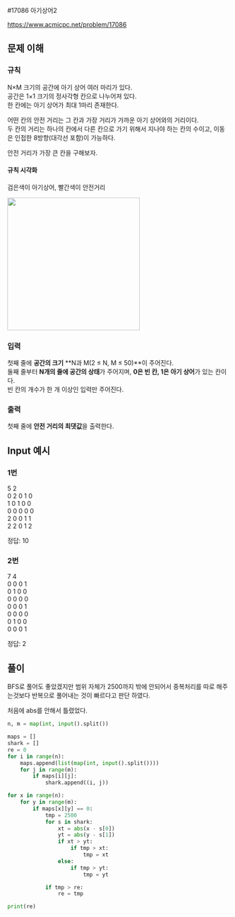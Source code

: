 #17086 아기상어2

https://www.acmicpc.net/problem/17086

## 문제 이해

### 규칙

N×M 크기의 공간에 아기 상어 여러 마리가 있다.<br>
공간은 1×1 크기의 정사각형 칸으로 나누어져 있다.<br>
한 칸에는 아기 상어가 최대 1마리 존재한다.

어떤 칸의 안전 거리는 그 칸과 가장 거리가 가까운 아기 상어와의 거리이다.<br>
두 칸의 거리는 하나의 칸에서 다른 칸으로 가기 위해서 지나야 하는 칸의 수이고, 이동은 인접한 8방향(대각선 포함)이 가능하다.

안전 거리가 가장 큰 칸을 구해보자.

#### 규칙 시각화

검은색이 아기상어, 빨간색이 안전거리

<img src="https://user-images.githubusercontent.com/51112432/130468924-cb83b8d6-ce72-4173-8648-48a64aaa6423.png" width="300">

### 입력

첫째 줄에 **공간의 크기** **N과 M(2 ≤ N, M ≤ 50)**이 주어진다.<br>
둘째 줄부터 **N개의 줄에 공간의 상태**가 주어지며, **0은 빈 칸, 1은 아기 상어**가 있는 칸이다.<br>
빈 칸의 개수가 한 개 이상인 입력만 주어진다.

### 출력

첫째 줄에 **안전 거리의 최댓값**을 출력한다.

## Input 예시
### 1번
5 2<br>
0 2 0 1 0<br>
1 0 1 0 0<br>
0 0 0 0 0<br>
2 0 0 1 1<br>
2 2 0 1 2<br>

정답: 10

### 2번
7 4<br>
0 0 0 1<br>
0 1 0 0<br>
0 0 0 0<br>
0 0 0 1<br>
0 0 0 0<br>
0 1 0 0<br>
0 0 0 1<br>

정답: 2

## 풀이

BFS로 풀어도 좋았겠지만 범위 자체가 2500까지 밖에 안되어서 중복처리를 따로 해주는것보다 반복으로 풀어내는 것이 빠르다고 판단 하였다.

처음에 abs를 안해서 틀렸었다.

```python
n, m = map(int, input().split())

maps = []
shark = []
re = 0
for i in range(n):
    maps.append(list(map(int, input().split())))
    for j in range(m):
        if maps[i][j]:
            shark.append((i, j))

for x in range(n):
    for y in range(m):
        if maps[x][y] == 0:
            tmp = 2500
            for s in shark:
                xt = abs(x - s[0])
                yt = abs(y - s[1])
                if xt > yt:
                    if tmp > xt:
                        tmp = xt
                else:
                    if tmp > yt:
                        tmp = yt

            if tmp > re:
                re = tmp

print(re)
```
